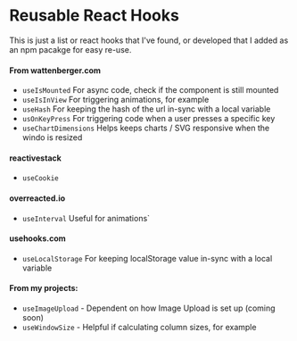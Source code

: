 # Reusable React Hooks

This is just a list or react hooks that I've found, or developed that I added as an npm pacakge for easy re-use.

#### From wattenberger.com
* `useIsMounted` For async code, check if the component is still mounted
* `useIsInView` For triggering animations, for example
* `useHash` For keeping the hash of the url in-sync with a local variable
* `usOnKeyPress` For triggering code when a user presses a specific key
* `useChartDimensions` Helps keeps charts / SVG responsive when the windo is resized


#### reactivestack
* `useCookie` 


#### overreacted.io
* `useInterval` Useful for animations`

#### usehooks.com
* `useLocalStorage` For keeping localStorage value in-sync with a local variable

#### From my projects:

* `useImageUpload` - Dependent on how Image Upload is set up (coming soon)
* `useWindowSize` - Helpful if calculating column sizes, for example